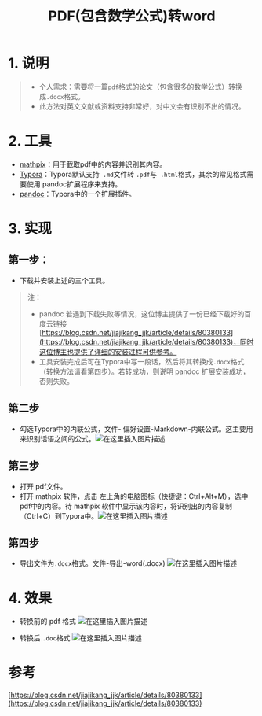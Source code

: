 ﻿---
layout: post
title: PDF(包含数学公式)转word
categories: 其他
description: 将PDF中的数学公式完美的转成.doc格式
keywords: PDF，word，mathpix，pandoc，Typora
---


#  1. 说明
> - 个人需求：需要将一篇`pdf`格式的论文（包含很多的数学公式）转换成`.docx`格式。
> - 此方法对英文文献或资料支持非常好，对中文会有识别不出的情况。

# 2. 工具
- [mathpix](https://mathpix.com/)：用于截取pdf中的内容并识别其内容。
- [Typora](https://www.typora.io/)：Typora默认支持` .md`文件转 `.pdf`与` .html`格式，其余的常见格式需要使用 pandoc扩展程序来支持。
- [pandoc](https://www.pandoc.org/)：Typora中的一个扩展插件。

# 3. 实现
## 第一步：
- 下载并安装上述的三个工具。
> 注：
> - pandoc 若遇到下载失败等情况，这位博主提供了一份已经下载好的百度云链接[https://blog.csdn.net/jiajikang_jjk/article/details/80380133](https://blog.csdn.net/jiajikang_jjk/article/details/80380133)，同时这位博主也提供了详细的安装过程可供参考。
> - 工具安装完成后可在Typora中写一段话，然后将其转换成`.docx`格式（转换方法请看第四步）。若转成功，则说明 pandoc 扩展安装成功，否则失败。
## 第二步
- 勾选Typora中的内联公式，文件- 偏好设置-Markdown-内联公式。这主要用来识别话语之间的公式。![在这里插入图片描述](https://img-blog.csdnimg.cn/20201016130803393.png?x-oss-process=image/watermark,type_ZmFuZ3poZW5naGVpdGk,shadow_10,text_aHR0cHM6Ly9ibG9nLmNzZG4ubmV0L3dlaXhpbl80Mzg2NjA2OA==,size_10,color_FFFFFF,t_70#pic_center)
## 第三步
- 打开 pdf文件。
- 打开 mathpix 软件，点击 左上角的电脑图标（快捷键：Ctrl+Alt+M），选中pdf中的内容。待 mathpix 软件中显示该内容时，将识别出的内容复制（Ctrl+C）到Typora中。![在这里插入图片描述](https://img-blog.csdnimg.cn/2020101613495658.png?x-oss-process=image/watermark,type_ZmFuZ3poZW5naGVpdGk,shadow_10,text_aHR0cHM6Ly9ibG9nLmNzZG4ubmV0L3dlaXhpbl80Mzg2NjA2OA==,size_10,color_FFFFFF,t_70#pic_center)

## 第四步
- 导出文件为`.docx`格式。文件-导出-word(.docx)
![在这里插入图片描述](https://img-blog.csdnimg.cn/20201016135124992.png?x-oss-process=image/watermark,type_ZmFuZ3poZW5naGVpdGk,shadow_10,text_aHR0cHM6Ly9ibG9nLmNzZG4ubmV0L3dlaXhpbl80Mzg2NjA2OA==,size_10,color_FFFFFF,t_70#pic_center)
# 4. 效果
- 转换前的 pdf 格式
![在这里插入图片描述](https://img-blog.csdnimg.cn/20201016135433325.png?x-oss-process=image/watermark,type_ZmFuZ3poZW5naGVpdGk,shadow_10,text_aHR0cHM6Ly9ibG9nLmNzZG4ubmV0L3dlaXhpbl80Mzg2NjA2OA==,size_10,color_FFFFFF,t_70#pic_center)

- 转换后 `.doc`格式
![在这里插入图片描述](https://img-blog.csdnimg.cn/20201016135309340.png?x-oss-process=image/watermark,type_ZmFuZ3poZW5naGVpdGk,shadow_10,text_aHR0cHM6Ly9ibG9nLmNzZG4ubmV0L3dlaXhpbl80Mzg2NjA2OA==,size_10,color_FFFFFF,t_70#pic_center)
# 参考
[https://blog.csdn.net/jiajikang_jjk/article/details/80380133](https://blog.csdn.net/jiajikang_jjk/article/details/80380133)




